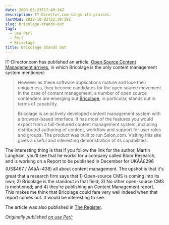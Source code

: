 ```yaml
---
date: 2003-05-23T17:49:34Z
description: IT-Director.com sings its praises.
lastMod: 2022-10-02T22:39:29Z
slug: bricolage-stands-out
tags:
  - use Perl
  - Perl
  - Bricolage
title: Bricolage Stands Out
---
```


IT-Director.com has published an article, [Open Source Content Management
arrives], in which Bricolage is the only content management system mentioned:

> However as these software applications mature and lose their uniqueness, they
> become candidates for the open source movement. In the case of content
> management, a number of open source contenders are emerging but [Bricolage],
> in particular, stands out in terms of capability. 
>
> Bricolage is an actively developed content management system with a
> browser-based interface. It has most of the features you would expect from a
> full-featured content management system, including distributed authoring of
> content, workflow and support for user roles and groups. The product was built
> to run Salon.com. Visiting this site gives a useful and interesting
> demonstration of its capabilities. 

The interesting thing is that if you follow the link for the author, Martin
Langham, you'll see that he works for a company called Bloor Research, and is
working on a Report to be published in December for UKÃÂ£296 (US$467 /
Ã¢âÂ¬438) all about content management. The upshot is that it's great that a
research firm says that 1) Open-source CMS is coming into its own; 2) Bricolage
is the standout in that field; 3) No other open-source CMS is mentioned; and 4)
they're publishing an Content Management report. This makes me think that
Bricolage could fare very well indeed when that report comes out. It would be
interesting to see.

The article was also published in [The Register].

*Originally published [on use Perl;]*

  [Open Source Content Management arrives]: http://www.it-director.com/article.php?articleid=10868
  [Bricolage]: http://www.bricolage.cc/
  [The Register]: http://www.theregister.co.uk/content/53/30838.html
  [on use Perl;]: https://use-perl.github.io/user/Theory/journal/12411/
    "use.perl.org journal of Theory: “Bricolage Stands Out”"
